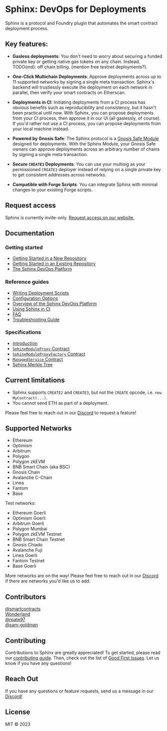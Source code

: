 # Sphinx: DevOps for Deployments

Sphinx is a protocol and Foundry plugin that automates the smart contract deployment process.

## Key features:

* **Gasless deployments**: You don't need to worry about securing a funded private key or getting native gas tokens on any chain. Instead, TODO(md): off chain billing. (mention free testnet deployments?).

* **One-Click Multichain Deployments**: Approve deployments across up to 11 supported networks by signing a single meta transaction. Sphinx's backend will trustlessly execute the deployment on each network in parallel, then verify your smart contracts on Etherscan.

* **Deployments in CI**: Initiating deployments from a CI process has obvious benefits such as reproducibility and consistency, but it hasn't been practical until now. With Sphinx, you can propose deployments from your CI process, then approve it in our UI (all gaslessly, of course). If you'd rather not use a CI process, you can propose deployments from your local machine instead.

- **Powered by Gnosis Safe**: The Sphinx protocol is a [Gnosis Safe Module](https://docs.safe.global/safe-smart-account/modules) designed for deployments. With the Sphinx Module, your Gnosis Safe owners can approve deployments across an arbitrary number of chains by signing a single meta transaction.

- **Secure `CREATE3` Deployments**: You can use your multisig as your permissioned `CREATE3` deployer instead of relying on a single private key to get consistent addresses across networks.

* **Compatible with Forge Scripts**: You can integrate Sphinx with minimal changes to your existing Forge scripts.

## Request access

Sphinx is currently invite-only. [Request access on our website.](https://sphinx.dev)

## Documentation

### Getting started

- [Getting Started in a New Repository](https://github.com/sphinx-labs/sphinx/blob/main/docs/cli-quickstart.md)
- [Getting Started in an Existing Repository](https://github.com/sphinx-labs/sphinx/blob/main/docs/cli-existing-project.md)
- [The Sphinx DevOps Platform](https://github.com/sphinx-labs/sphinx/blob/main/docs/ops-getting-started.md)

### Reference guides

- [Writing Deployment Scripts](https://github.com/sphinx-labs/sphinx/blob/main/docs/writing-scripts.md)
- [Configuration Options](https://github.com/sphinx-labs/sphinx/blob/main/docs/configuration-options.md)
- [Overview of the Sphinx DevOps Platform](https://github.com/sphinx-labs/sphinx/blob/main/docs/ops-overview.md)
- [Using Sphinx in CI](https://github.com/sphinx-labs/sphinx/blob/main/docs/ci-proposals.md)
- [FAQ](https://github.com/sphinx-labs/sphinx/blob/main/docs/faq.md)
- [Troubleshooting Guide](https://github.com/sphinx-labs/sphinx/blob/main/docs/troubleshooting-guide.md)

### Specifications

- [Introduction](https://github.com/sphinx-labs/sphinx/blob/feature/pre-audit/specs/introduction.md)
- [`SphinxModuleProxy` Contract](https://github.com/sphinx-labs/sphinx/blob/feature/pre-audit/specs/sphinx-module-proxy.md)
- [`SphinxModuleProxyFactory` Contract](https://github.com/sphinx-labs/sphinx/blob/feature/pre-audit/specs/sphinx-module-proxy-factory.md)
- [`ManagedService` Contract](https://github.com/sphinx-labs/sphinx/blob/feature/pre-audit/specs/managed-service.md)
- [Sphinx Merkle Tree](https://github.com/sphinx-labs/sphinx/blob/feature/pre-audit/specs/merkle-tree.md)

## Current limitations

- Sphinx supports `CREATE2` and `CREATE3`, but not the `CREATE` opcode, i.e. `new MyContract(...)`.
- You cannot send ETH as part of a deployment.

Please feel free to reach out in our [Discord](https://discord.gg/7Gc3DK33Np) to request a feature!

## Supported Networks

- Ethereum
- Optimism
- Arbitrum
- Polygon
- Polygon zkEVM
- BNB Smart Chain (aka BSC)
- Gnosis Chain
- Avalanche C-Chain
- Linea
- Fantom
- Base

Test networks:

- Ethereum Goerli
- Optimism Goerli
- Arbitrum Goerli
- Polygon Mumbai
- Polygon zkEVM Testnet
- BNB Smart Chain Testnet
- Gnosis Chiado
- Avalanche Fuji
- Linea Goerli
- Fantom Testnet
- Base Goerli

More networks are on the way! Please feel free to reach out in our [Discord](https://discord.gg/7Gc3DK33Np) if there are networks you'd like us to add.

## Contributors

[@smartcontracts](https://github.com/smartcontracts)\
[Wonderland](https://defi.sucks/)\
[@rpate97](https://github.com/RPate97)\
[@sam-goldman](https://github.com/sam-goldman)

## Contributing

Contributions to Sphinx are greatly appreciated! To get started, please read our [contributing guide](https://github.com/sphinx-labs/sphinx/blob/main/CONTRIBUTING.md). Then, check out the list of [Good First Issues](https://github.com/sphinx-labs/sphinx/contribute). Let us know if you have any questions!

## Reach Out

If you have any questions or feature requests, send us a message in our [Discord!](https://discord.gg/7Gc3DK33Np)

## License

MIT © 2023

